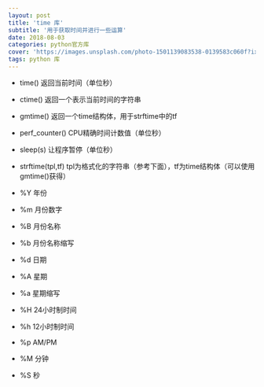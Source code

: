 ```yaml
---
layout: post
title: 'time 库'
subtitle: '用于获取时间并进行一些运算'
date: 2018-08-03
categories: python官方库
cover: 'https://images.unsplash.com/photo-1501139083538-0139583c060f?ixlib=rb-0.3.5&ixid=eyJhcHBfaWQiOjEyMDd9&s=d34293717666869c9f8d26d353e1bb24&auto=format&fit=crop&w=2550&q=80'
tags: python 库
---
```


* time()    返回当前时间（单位秒）
* ctime()    返回一个表示当前时间的字符串
* gmtime()    返回一个time结构体，用于strftime中的tf
* perf_counter()    CPU精确时间计数值（单位秒）
* sleep(s)    让程序暂停（单位秒）

* strftime(tpl,tf)   tpl为格式化的字符串（参考下面），tf为time结构体（可以使用gmtime()获得）
* %Y    年份
* %m    月份数字
* %B    月份名称
* %b    月份名称缩写
* %d    日期
* %A    星期
* %a    星期缩写
* %H    24小时制时间
* %h    12小时制时间
* %p    AM/PM
* %M    分钟
* %S    秒
